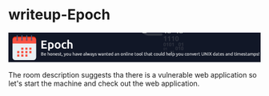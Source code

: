 <h1>writeup-Epoch</h1>
<img src="./img/logo.png" alt="logo" width="700">
<p>The room description suggests tha there is a vulnerable web application so let's start the machine and check out the web application.</p>
